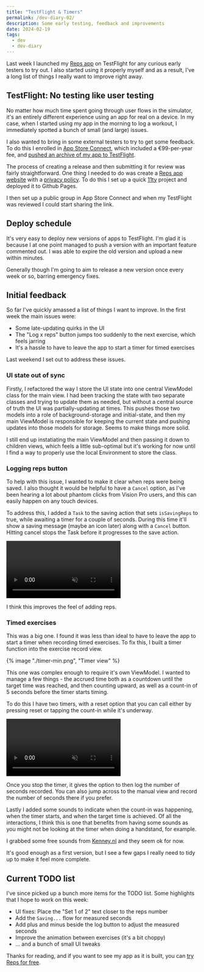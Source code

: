 ```yaml
---
title: "TestFlight & Timers"
permalink: /dev-diary-02/
description: Some early testing, feedback and improvements
date: 2024-02-19
tags:
  - dev
  - dev-diary
---
```


Last week I launched my [Reps app]({{metadata.appLink}}) on TestFlight for any curious early testers to try out. I also started using it properly myself and as a result, I've a long list of things I really want to improve right away.

## TestFlight: No testing like user testing

No matter how much time spent going through user flows in the simulator, it's an entirely different experience using an app for real on a device. In my case, when I started using my app in the morning to log a workout, I immediately spotted a bunch of small (and large) issues.

I also wanted to bring in some external testers to try to get some feedback. To do this I enrolled in [App Store Connect](https://appstoreconnect.apple.com), which included a €99-per-year fee, and [pushed an archive of my app to TestFlight](https://developer.apple.com/documentation/xcode/distributing-your-app-for-beta-testing-and-releases).

The process of creating a release and then submitting it for review was fairly straightforward. One thing I needed to do was create a [Reps app website](https://reps.hop.ie) with a [privacy policy](https://reps.hop.ie/privacy/). To do this I set up a quick [11ty](https://www.11ty.dev) project and deployed it to Github Pages.

I then set up a public group in App Store Connect and when my TestFlight was reviewed I could start sharing the link.

## Deploy schedule

It's very easy to deploy new versions of apps to TestFlight. I'm glad it is because I at one point managed to push a version with an important feature commented out. I was able to expire the old version and upload a new within minutes.

Generally though I'm going to aim to release a new version once every week or so, barring emergency fixes.

## Initial feedback

So far I've quickly amassed a list of things I want to improve. In the first week the main issues were:

- Some late-updating quirks in the UI
- The "Log x reps" button jumps too suddenly to the next exercise, which feels jarring
- It's a hassle to have to leave the app to start a timer for timed exercises

Last weekend I set out to address these issues.

### UI state out of sync

Firstly, I refactored the way I store the UI state into one central ViewModel class for the main view. I had been tracking the state with two separate classes and trying to update them as needed, but without a central source of truth the UI was partially-updating at times. This pushes those two models into a role of background-storage and initial-state, and then my main ViewModel is responsible for keeping the current state and pushing updates into those models for storage. Seems to make things more solid.

I still end up instatiating the main ViewModel and then passing it down to children views, which feels a little sub-optimal but it's working for now until I find a way to properly use the local Environment to store the class.

### Logging reps button

To help with this issue, I wanted to make it clear when reps were being saved. I also thought it would be helpful to have a `Cancel` option, as I've been hearing a lot about phantom clicks from Vision Pro users, and this can easily happen on any touch devices.

To address this, I added a `Task` to the saving action that sets `isSavingReps` to true, while awaiting a timer for a couple of seconds. During this time it'll show a saving message (maybe an icon later) along with a `Cancel` button. Hitting cancel stops the Task before it progresses to the save action.

<div class="video-wrapper">
    <video autoplay muted loop playsinline width="300">
    <source src="https://i.imgur.com/oP7BiI2.mp4" type="video/mp4">
    </video>
</video>

I think this improves the feel of adding reps.

### Timed exercises

This was a big one. I found it was less than ideal to have to leave the app to start a timer when recording timed exercises. To fix this, I built a timer function into the exercise record view.

<div style="max-width: 300px">{% image "./timer-min.png", "Timer view" %}</div>

This one was complex enough to require it's own ViewModel. I wanted to manage a few things - the accrued time both as a countdown until the target time was reached, and then counting upward, as well as a count-in of 5 seconds before the timer starts timing.

To do this I have two timers, with a reset option that you can call either by pressing reset or tapping the count-in while it's underway.

<div class="video-wrapper">
    <video autoplay muted loop playsinline width="300">
    <source src="https://i.imgur.com/I3nM0di.mp4" type="video/mp4">
    </video>
</video>

Once you stop the timer, it gives the option to then log the number of seconds recorded. You can also jump across to the manual view and record the number of seconds there if you prefer.

Lastly I added some sounds to indicate when the count-in was happening, when the timer starts, and when the target time is achieved. Of all the interactions, I think this is one that benefits from having some sounds as you might not be looking at the timer when doing a handstand, for example.

I grabbed some free sounds from [Kenney.nl](https://kenney.nl) and they seem ok for now.

It's good enough as a first version, but I see a few gaps I really need to tidy up to make it feel more complete.

## Current TODO list

I've since picked up a bunch more items for the TODO list. Some highlights that I hope to work on this week:

- UI fixes: Place the "Set 1 of 2" text closer to the reps number
- Add the `Saving...` flow for measured seconds
- Add plus and minus beside the log button to adjust the measured seconds
- Improve the animation between exercises (it's a bit choppy)
- ... and a bunch of small UI tweaks

Thanks for reading, and if you want to see my app as it is built, you can [try Reps for free]({{metadata.appLink}}).
